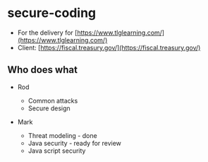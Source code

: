 # secure-coding

* For the delivery for [https://www.tlglearning.com/](https://www.tlglearning.com/)
* Client: [https://fiscal.treasury.gov/](https://fiscal.treasury.gov/)

## Who does what

* Rod
  * Common attacks
  * Secure design

* Mark
  * Threat modeling - done
  * Java security - ready for review
  * Java script security




